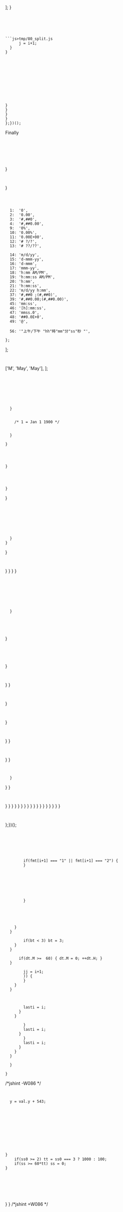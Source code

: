 



```



```
```



```
```


```
];
}
```





```js>tmp/80_split.js
      j = i+1;
  }
}
```




```>
```



```>
```




```


```
```


```
```




```


```
}
}
}
}
};})();
```

Finally

```


```
```


```
```


```
  }
```


```
}
```



  1:  '0',
  2:  '0.00',
  3:  '#,##0',
  4:  '#,##0.00',
  9:  '0%',
  10: '0.00%',
  11: '0.00E+00',
  12: '# ?/?',
  13: '# ??/??',
```


```
  14: 'm/d/yy',
  15: 'd-mmm-yy',
  16: 'd-mmm',
  17: 'mmm-yy',
  18: 'h:mm AM/PM',
  19: 'h:mm:ss AM/PM',
  20: 'h:mm',
  21: 'h:mm:ss',
  22: 'm/d/yy h:mm',
  37: '#,##0 ;(#,##0)',
  39: '#,##0.00;(#,##0.00)',
  45: 'mm:ss',
  46: '[h]:mm:ss',
  47: 'mmss.0',
  48: '##0.0E+0',
  49: '@',
```


```
  56: '"上午/下午 "hh"時"mm"分"ss"秒 "',
```


```
};
```



];

```


```
  ['M', 'May', 'May'],
];
```




```


```
```


```
```


```
```


```
  }
```



```
```


```
    /* 1 = Jan 1 1900 */
```


```
```


```
  }
```


```
}
```


```



}
```


```



}
```



}
```



```
```


```
```


```
      }
    }
}
```


```
}
}
  }
}
```


```
```



```
```


  }
```


```


```
```


```
  }
```


```
```


```
  }
```


```
  }
  }
```


```
  }
```


```
  }
```


```
  }
  }
```


```
  }
  }
```


```


```
  }
```


  }
}

```


```
}
}
    }
}
  }
  }
  }
  }
  }
  }
  }
  }
  }
  }
  }
  }
  }
}
```


```
};})();
```


```


```
```



```
```


```
```


```
```


```
        if(fmt[i+1] === "1" || fmt[i+1] === "2") {
        }
```


```
```


```
```


```
```


```
```



```
```


```
```


```
        }

```


```
```


```
```



```
```


```
```


```
    }
  }
```


```
        if(bt < 3) bt = 3;
    }
  }
```


```
      if(dt.M >=  60) { dt.M = 0; ++dt.H; }
  }
```


```
        jj = i+1;
        )) {
        }
    }
  }
```


```
```


```
```


```
        lasti = i;
      }
    }
```

```
        }
        lasti = i;
      }
        }
        lasti = i;
      }
    }
  }
```


```
  }
```


```
}
```




/*jshint -W086 */
```


```
      y = val.y + 543;
```


```
```


```
```


```
```


```
```


```
    }
        if(ss0 >= 2) tt = ss0 === 3 ? 1000 : 100;
        if(ss >= 60*tt) ss = 0;
    }
```


```
```


```
```


```
  }
}
/*jshint +W086 */
```


```js>tmp/90_main.js
  if(l<4 && lat>-1) --l;
```


```
```


```
```


```
  }
```


  }
}
```


```js>tmp/90_main.js
  }
}
```


```
```


```
  }
```


```
```


```
```


```
}
```


```


```
```



    P = A * P_1 + P_2;
    Q = A * Q_1 + Q_2;
    B = 1 / (B - A);
    P_2 = P_1; P_1 = P;
    Q_2 = Q_1; Q_1 = Q;
  }
  if(Q > D) { Q = Q_1; P = P_1; }
  if(Q > D) { Q = Q_2; P = P_2; }
}
```


/*jshint -W041 */
```

};
```


#!/bin/bash
npm install
```

{
}
```

tmp/
```

tmp/
ssf.md
```

ssf: ssf.md



.PHONY: lint
lint:

```


```



```


```



```

{
  "bin": {
    "ssf": "./bin/ssf.njs"
  },
  "main": "ssf.js",
  },
  },
  },
    }
  },
}
```



  - "0.11"
  - "0.10"
  - "0.8"
```


}
    });
  });
});
```


    });
  });
    });
  });
});
```


    });
  });
});
```


/*jshint -W041 */
      }
    }
  });
}
});
  });
});
```


    }
  });
}
  }
});
```


      }
    });
  });
  });
});
```





```
